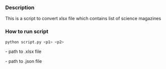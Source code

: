### Description
This is a script to convert xlsx file which contains list of science magazines

### How to run script
```Python
python script.py <p1> <p2>
```

**<p1>** - path to .xlsx file

**<p2>** - path to .json file
